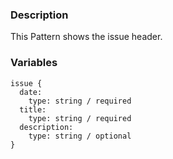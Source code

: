 ### Description
This Pattern shows the issue header.

### Variables
~~~
issue {
  date:
    type: string / required
  title:
    type: string / required
  description:
    type: string / optional
}

~~~
